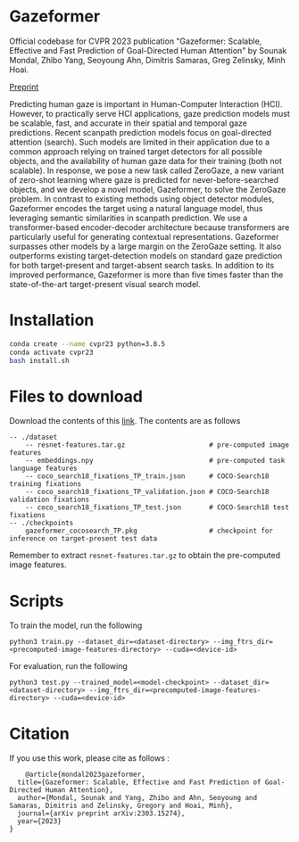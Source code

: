 # Gazeformer
Official codebase for CVPR 2023 publication "Gazeformer: Scalable, Effective and Fast Prediction of Goal-Directed Human Attention" by Sounak Mondal, Zhibo Yang, Seoyoung Ahn, Dimitris Samaras, Greg Zelinsky, Minh Hoai.

[Preprint](https://arxiv.org/abs/2303.15274)

Predicting human gaze is important in Human-Computer Interaction (HCI). However, to practically serve HCI applications, gaze prediction models must be scalable, fast, and accurate in their spatial and temporal gaze predictions. Recent scanpath prediction models focus on goal-directed attention (search). Such models are limited in their application due to a common approach relying on trained target detectors for all possible objects, and the availability of human gaze data for their training (both not scalable). In response, we pose a new task called ZeroGaze, a new variant of zero-shot learning where gaze is predicted for never-before-searched objects, and we develop a novel model, Gazeformer, to solve the ZeroGaze problem. In contrast to existing methods using object detector modules, Gazeformer encodes the target using a natural language model, thus leveraging semantic similarities in scanpath prediction. We use a transformer-based encoder-decoder architecture because transformers are particularly useful for generating contextual representations. Gazeformer surpasses other models by a large margin on the ZeroGaze setting. It also outperforms existing target-detection models on standard gaze prediction for both target-present and target-absent search tasks. In addition to its improved performance, Gazeformer is more than five times faster than the state-of-the-art target-present visual search model.

# Installation

```bash
conda create --name cvpr23 python=3.8.5
conda activate cvpr23
bash install.sh
```
# Files to download

Download the contents of this [link](https://drive.google.com/drive/folders/1uA6M-wtDrh_fqUgFLDzc1VzsGC-1I19U?usp=sharing). The contents are as follows

```
-- ./dataset
    -- resnet-features.tar.gz                     # pre-computed image features
    -- embeddings.npy                             # pre-computed task language features
    -- coco_search18_fixations_TP_train.json      # COCO-Search18 training fixations
    -- coco_search18_fixations_TP_validation.json # COCO-Search18 validation fixations
    -- coco_search18_fixations_TP_test.json       # COCO-Search18 test fixations
-- ./checkpoints                                  
    gazeformer_cocosearch_TP.pkg                  # checkpoint for inference on target-present test data
```

Remember to extract ```resnet-features.tar.gz``` to obtain the pre-computed image features.

# Scripts

To train the model, run the following

``` python3 train.py --dataset_dir=<dataset-directory> --img_ftrs_dir=<precomputed-image-features-directory> --cuda=<device-id> ```

For evaluation, run the following

``` python3 test.py --trained_model=<model-checkpoint> --dataset_dir=<dataset-directory> --img_ftrs_dir=<precomputed-image-features-directory> --cuda=<device-id> ```

# Citation 
If you use this work, please cite as follows :
```
    @article{mondal2023gazeformer,
  title={Gazeformer: Scalable, Effective and Fast Prediction of Goal-Directed Human Attention},
  author={Mondal, Sounak and Yang, Zhibo and Ahn, Seoyoung and Samaras, Dimitris and Zelinsky, Gregory and Hoai, Minh},
  journal={arXiv preprint arXiv:2303.15274},
  year={2023}
}
```


